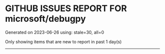 
# GITHUB ISSUES REPORT FOR microsoft/debugpy


Generated on 2023-06-26 using: stale=30, all=0


Only showing items that are new to report in past 1 day(s)


---
